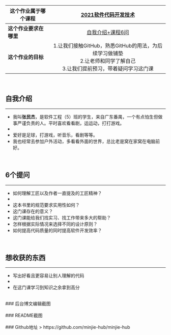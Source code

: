 | 这个作业属于哪个课程 | [2021软件代码开发技术](https://edu.cnblogs.com/campus/gdgy/2021Softwarecodedevelopmenttechnology) |
| -------------------- | :----------------------------------------------------------: |
| **这个作业要求在哪里**   | [自我介绍+课程6问](https://edu.cnblogs.com/campus/gdgy/2021Softwarecodedevelopmenttechnology/homework/11773) |
| **这个作业的目标**       | 1.让我们接触GitHub，熟悉GitHub的用法，为后续学习做铺垫<br />2.让老师和同学了解自己<br />3.让我们提前预习，带着疑问学习这门课 | <br /> <br />
<br />

## 自我介绍
- - -
- 我叫**张民杰**，是软件工程（5）班的学生，来自广东番禺，一个有点怕生但做事严谨负责的人。平时喜欢看看剧，运运动，打打游戏。
- 
- 爱好是足球，打游戏，听音乐，看剧等等。
- 我也经常去参加户外活动，多看看外面的世界，总比老是窝在家窝在电脑前好。
  
<br />

## 6个提问
- - -
- 如何理解工匠以及作者一直提及的工匠精神？
- 
- 这本书里的规范要求实用性如何？
- 这门课存在的意义？
- 这门课能给我们找实习、找工作带来多大的帮助？
- 怎样根据实际情况来选择不同的设计原则？
- 如何提高代码质量的同时提高软件开发效率？ <br />
<br />

## 想收获的东西
- - -
-  写出好看且更容易让别人理解的代码
-  
-  在这门课学习到知识之余拿到高分 <br />
<br />
### 后台博文编辑截图
<img> <br />
<br />
### README截图
<img> <br />
<br />
### Github地址
> https://github.com/minjie-hub/minjie-hub
